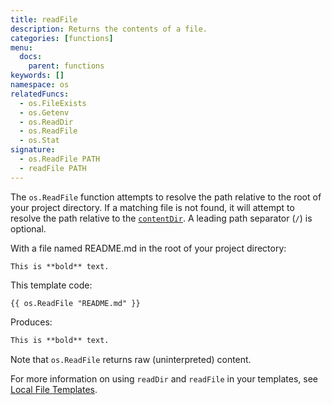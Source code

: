 ```yaml
---
title: readFile
description: Returns the contents of a file.
categories: [functions]
menu:
  docs:
    parent: functions
keywords: []
namespace: os
relatedFuncs:
  - os.FileExists
  - os.Getenv
  - os.ReadDir
  - os.ReadFile
  - os.Stat
signature:
  - os.ReadFile PATH
  - readFile PATH
---
```


The `os.ReadFile` function attempts to resolve the path relative to the root of your project directory. If a matching file is not found, it will attempt to resolve the path relative to the [`contentDir`](/getting-started/configuration#contentdir). A leading path separator (`/`) is optional.

With a file named README.md in the root of your project directory:

```text
This is **bold** text.
```

This template code:

```go-html-template
{{ os.ReadFile "README.md" }}
```

Produces:

```html
This is **bold** text.
```

Note that `os.ReadFile` returns raw (uninterpreted) content.

For more information on using `readDir` and `readFile` in your templates, see [Local File Templates](/templates/files).
